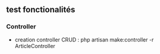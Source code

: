 ## test fonctionalités

### Controller
- creation controller CRUD : php artisan make:controller -r  ArticleController